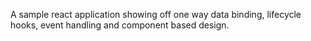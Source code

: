 A sample react application showing off one way data binding, lifecycle hooks, event handling and component based design.
